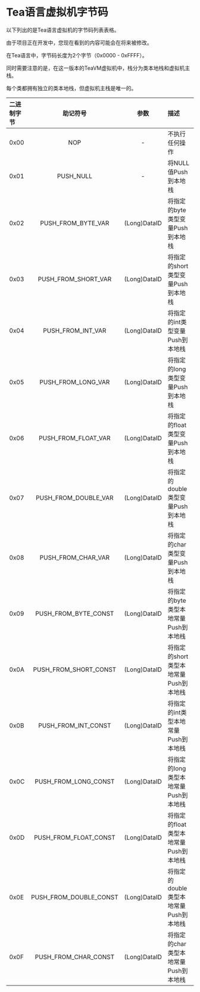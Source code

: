 # Tea语言虚拟机字节码

以下列出的是Tea语言虚拟机的字节码列表表格。

由于项目正在开发中，您现在看到的内容可能会在将来被修改。

在Tea语言中，字节码长度为2个字节（0x0000 - 0xFFFF）。

同时需要注意的是，在这一版本的TeaVM虚拟机中，栈分为类本地栈和虚拟机主栈。

每个类都拥有独立的类本地栈，但虚拟机主栈是唯一的。

| 二进制字节  | 助记符号  |  参数      | 描述   |
| :---------- | :----:     | :--------: | :----- |
| 0x00 | NOP | - | 不执行任何操作 |
| 0x01 | PUSH_NULL | - | 将NULL值Push到本地栈 |
| 0x02 | PUSH_FROM_BYTE_VAR | (Long)DataID | 将指定的byte类型变量Push到本地栈 |
| 0x03 | PUSH_FROM_SHORT_VAR | (Long)DataID | 将指定的short类型变量Push到本地栈 |
| 0x04 | PUSH_FROM_INT_VAR | (Long)DataID | 将指定的int类型变量Push到本地栈 |
| 0x05 | PUSH_FROM_LONG_VAR | (Long)DataID | 将指定的long类型变量Push到本地栈 |
| 0x06 | PUSH_FROM_FLOAT_VAR | (Long)DataID | 将指定的float类型变量Push到本地栈 |
| 0x07 | PUSH_FROM_DOUBLE_VAR | (Long)DataID | 将指定的double类型变量Push到本地栈 |
| 0x08 | PUSH_FROM_CHAR_VAR | (Long)DataID | 将指定的char类型变量Push到本地栈 |
| 0x09 | PUSH_FROM_BYTE_CONST | (Long)DataID | 将指定的byte类型本地常量Push到本地栈 |
| 0x0A | PUSH_FROM_SHORT_CONST | (Long)DataID | 将指定的short类型本地常量Push到本地栈 |
| 0x0B | PUSH_FROM_INT_CONST | (Long)DataID | 将指定的int类型本地常量Push到本地栈 |
| 0x0C | PUSH_FROM_LONG_CONST | (Long)DataID | 将指定的long类型本地常量Push到本地栈 |
| 0x0D | PUSH_FROM_FLOAT_CONST | (Long)DataID | 将指定的float类型本地常量Push到本地栈 |
| 0x0E | PUSH_FROM_DOUBLE_CONST | (Long)DataID | 将指定的double类型本地常量Push到本地栈 |
| 0x0F | PUSH_FROM_CHAR_CONST | (Long)DataID | 将指定的char类型本地常量Push到本地栈 |







